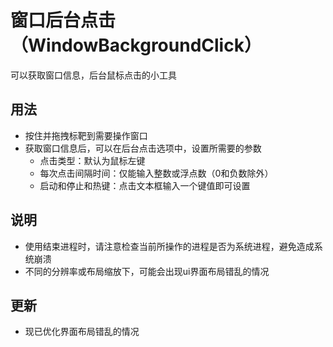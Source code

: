 # 窗口后台点击（WindowBackgroundClick）
可以获取窗口信息，后台鼠标点击的小工具

## 用法

- 按住并拖拽标靶到需要操作窗口
- 获取窗口信息后，可以在后台点击选项中，设置所需要的参数
  - 点击类型：默认为鼠标左键
  - 每次点击间隔时间：仅能输入整数或浮点数（0和负数除外）
  - 启动和停止和热键：点击文本框输入一个键值即可设置

## 说明

- 使用结束进程时，请注意检查当前所操作的进程是否为系统进程，避免造成系统崩溃
- 不同的分辨率或布局缩放下，可能会出现ui界面布局错乱的情况

## 更新
- 现已优化界面布局错乱的情况

